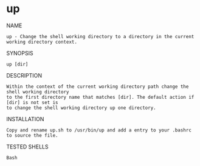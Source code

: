 # up

NAME
    
    up - Change the shell working directory to a directory in the current working directory context.

SYNOPSIS
    
    up [dir]

DESCRIPTION
    
    Within the context of the current working directory path change the shell working directory
    to the first directory name that matches [dir]. The default action if [dir] is not set is
    to change the shell working directory up one directory.
    
INSTALLATION

    Copy and rename up.sh to /usr/bin/up and add a entry to your .bashrc to source the file.
    
TESTED SHELLS

    Bash
